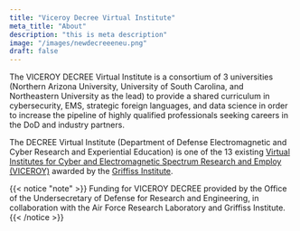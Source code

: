 ```yaml
---
title: "Viceroy Decree Virtual Institute"
meta_title: "About"
description: "this is meta description"
image: "/images/newdecreeeneu.png"
draft: false
---
```


The VICEROY DECREE Virtual Institute is a consortium of 3 universities (Northern Arizona University, University of South Carolina, and Northeastern University as the lead) to provide a shared curriculum in cybersecurity, EMS, strategic foreign languages, and data science in order to increase the pipeline of highly qualified professionals seeking careers in the DoD and industry partners.

The DECREE Virtual Institute (Department of Defense Electromagnetic and Cyber Research and Experiential Education) is one of the 13 existing [Virtual Institutes for Cyber and Electromagnetic Spectrum Research and Employ (VICEROY)](https://www.viceroyscholars.org/) awarded by the [Griffiss Institute](https://www.griffissinstitute.org/about-us/gi-news/news-story/griffiss-institute-selects-universities-as-viceroy-national-hubs-to-boost-stem-students-into-cyber-defense).

{{< notice "note" >}}
Funding for VICEROY DECREE provided by the Office of the Undersecretary of Defense for Research and Engineering, in collaboration with the Air Force Research Laboratory and Griffiss Institute.
{{< /notice >}}
